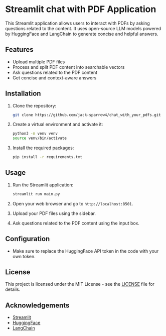 # Streamlit chat with PDF Application

This Streamlit application allows users to interact with PDFs by asking questions related to the content. It uses open-source LLM models powered by HuggingFace and LangChain to generate concise and helpful answers.

## Features

- Upload multiple PDF files
- Process and split PDF content into searchable vectors
- Ask questions related to the PDF content
- Get concise and context-aware answers

## Installation

1. Clone the repository:

    ```bash
    git clone https://github.com/jack-sparrow4/chat_with_your_pdfs.git
    ```

2. Create a virtual environment and activate it:

    ```bash
    python3 -m venv venv
    source venv/bin/activate
    ```

3. Install the required packages:

    ```bash
    pip install -r requirements.txt
    ```

## Usage

1. Run the Streamlit application:

    ```bash
    streamlit run main.py
    ```

2. Open your web browser and go to `http://localhost:8501`.

3. Upload your PDF files using the sidebar.

4. Ask questions related to the PDF content using the input box.

## Configuration

- Make sure to replace the HuggingFace API token in the code with your own token.

## License

This project is licensed under the MIT License - see the [LICENSE](LICENSE) file for details.

## Acknowledgements

- [Streamlit](https://streamlit.io/)
- [HuggingFace](https://huggingface.co/)
- [LangChain](https://github.com/hwchase17/langchain)
